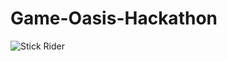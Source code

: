# Game-Oasis-Hackathon
![Stick Rider](https://github.com/AllenAJ/Game-Oasis-Hackathon/blob/master/StickRider.gif)

